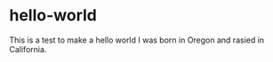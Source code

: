# hello-world
This is a test to make a hello world 
I was born in Oregon and rasied in California. 
